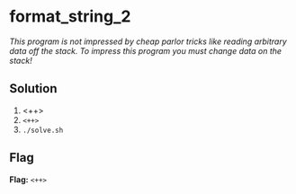 # format_string_2
*This program is not impressed by cheap parlor tricks like reading arbitrary data off the stack. To impress this program you must change data on the stack!*

## Solution
1. <++>
2. `<++>`
3. `./solve.sh`


## Flag
**Flag:** `<++>`
